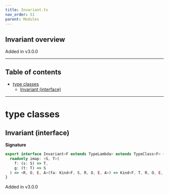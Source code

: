 ```yaml
---
title: Invariant.ts
nav_order: 51
parent: Modules
---
```


## Invariant overview

Added in v3.0.0

---

<h2 class="text-delta">Table of contents</h2>

- [type classes](#type-classes)
  - [Invariant (interface)](#invariant-interface)

---

# type classes

## Invariant (interface)

**Signature**

```ts
export interface Invariant<F extends TypeLambda> extends TypeClass<F> {
  readonly imap: <S, T>(
    f: (s: S) => T,
    g: (t: T) => S
  ) => <R, O, E, A>(fa: Kind<F, S, R, O, E, A>) => Kind<F, T, R, O, E, A>
}
```

Added in v3.0.0
